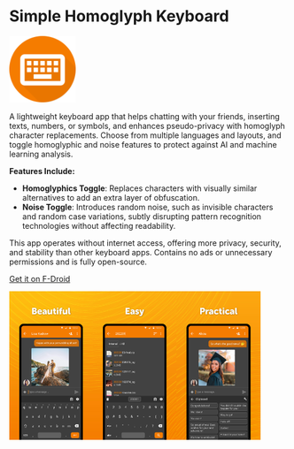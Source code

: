 # Simple Homoglyph Keyboard
<img alt="Logo" src="graphics/icon.png" width="120" />

A lightweight keyboard app that helps chatting with your friends, inserting texts, numbers, or symbols, and enhances pseudo-privacy with homoglyph character replacements. Choose from multiple languages and layouts, and toggle homoglyphic and noise features to protect against AI and machine learning analysis.

**Features Include:**
- **Homoglyphics Toggle**: Replaces characters with visually similar alternatives to add an extra layer of obfuscation.
- **Noise Toggle**: Introduces random noise, such as invisible characters and random case variations, subtly disrupting pattern recognition technologies without affecting readability.

This app operates without internet access, offering more privacy, security, and stability than other keyboard apps. Contains no ads or unnecessary permissions and is fully open-source.

<a href="https://f-droid.org/packages/com.tlorien.keyboard">Get it on F-Droid</a>

<div style="display:flex;">
<img alt="App image" src="fastlane/metadata/android/en-US/images/phoneScreenshots/1_en-US.jpeg" width="30%">
<img alt="App image" src="fastlane/metadata/android/en-US/images/phoneScreenshots/2_en-US.jpeg" width="30%">
<img alt="App image" src="fastlane/metadata/android/en-US/images/phoneScreenshots/3_en-US.jpeg" width="30%">
</div>

